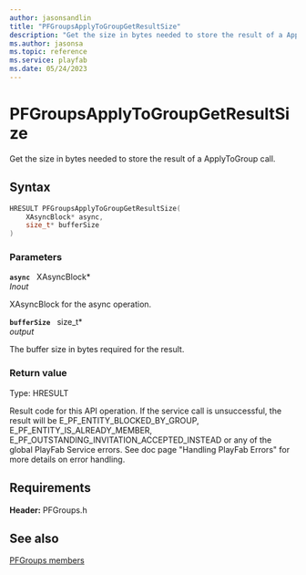 ```yaml
---
author: jasonsandlin
title: "PFGroupsApplyToGroupGetResultSize"
description: "Get the size in bytes needed to store the result of a ApplyToGroup call."
ms.author: jasonsa
ms.topic: reference
ms.service: playfab
ms.date: 05/24/2023
---
```


# PFGroupsApplyToGroupGetResultSize  

Get the size in bytes needed to store the result of a ApplyToGroup call.  

## Syntax  
  
```cpp
HRESULT PFGroupsApplyToGroupGetResultSize(  
    XAsyncBlock* async,  
    size_t* bufferSize  
)  
```  
  
### Parameters  
  
**`async`** &nbsp; XAsyncBlock*  
*_Inout_*  
  
XAsyncBlock for the async operation.  
  
**`bufferSize`** &nbsp; size_t*  
*output*  
  
The buffer size in bytes required for the result.  
  
  
### Return value
Type: HRESULT
  
Result code for this API operation. If the service call is unsuccessful, the result will be E_PF_ENTITY_BLOCKED_BY_GROUP, E_PF_ENTITY_IS_ALREADY_MEMBER, E_PF_OUTSTANDING_INVITATION_ACCEPTED_INSTEAD or any of the global PlayFab Service errors. See doc page "Handling PlayFab Errors" for more details on error handling.
  
  
## Requirements  
  
**Header:** PFGroups.h
  
## See also  
[PFGroups members](../pfgroups_members.md)  

  
  
